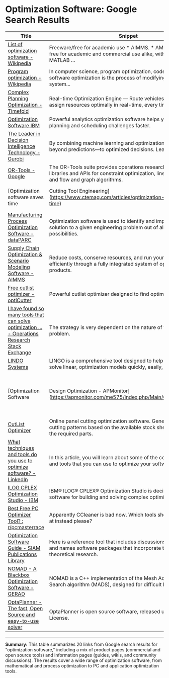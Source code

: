 # Optimization Software: Google Search Results

| Title | Snippet | Domain | Type |
|-------|---------|--------|------|
| [List of optimization software - Wikipedia](https://en.wikipedia.org/wiki/List_of_optimization_software) | Freeware/free for academic use * AIMMS. * AMPL. * APMonitor – free for academic and commercial use alike, with Python and MATLAB ... | en.wikipedia.org | Information |
| [Program optimization - Wikipedia](https://en.wikipedia.org/wiki/Program_optimization) | In computer science, program optimization, code optimization, or software optimization is the process of modifying a software system... | en.wikipedia.org | Information |
| [Complex Planning Optimization - Timefold](https://timefold.ai/optimization-software) | Real-time Optimization Engine — Route vehicles, schedule jobs, or assign resources optimally in real-time, every time | timefold.ai | Product |
| [Optimization Software IBM](https://www.ibm.com/optimization-solver) | Powerful analytics optimization software helps you solve complex planning and scheduling challenges faster. | ibm.com | Product |
| [The Leader in Decision Intelligence Technology - Gurobi](https://www.gurobi.com/) | By combining machine learning and optimization, you can go beyond predictions—to optimized decisions. Learn More. | gurobi.com | Product |
| [OR-Tools - Google](https://developers.google.com/optimization) | The OR-Tools suite provides operations research software libraries and APIs for constraint optimization, linear optimization, and flow and graph algorithms. | developers.google.com | Information |
| [Optimization software saves time | Cutting Tool Engineering](https://www.ctemag.com/articles/optimization-software-saves-time) | Powerful cutlist optimizer designed to find optimal cut layouts. | ctemag.com | Information |
| [Manufacturing Process Optimization Software - dataPARC](https://www.dataparc.com/manufacturing-process-optimization-software/) | Optimization software is used to identify and implement the best solution to a given engineering problem out of all potential possibilities. | dataparc.com | Product |
| [Supply Chain Optimization & Scenario Modeling Software - AIMMS](https://www.aimms.com/) | Reduce costs, conserve resources, and run your operations more efficiently through a fully integrated system of optimization products. | aimms.com | Product |
| [Free cutlist optimizer - optiCutter](https://www.opticutter.com/cut-list-optimizer) | Powerful cutlist optimizer designed to find optimal cut layouts. | opticutter.com | Product |
| [I have found so many tools that can solve optimization ... - Operations Research Stack Exchange](https://or.stackexchange.com/questions/11706/i-have-found-so-many-tools-that-can-solve-optimization-problems-i-want-to-know) | The strategy is very dependent on the nature of the optimization problem. | or.stackexchange.com | Information |
| [LINDO Systems](https://www.lindo.com/) | LINGO is a comprehensive tool designed to help you build and solve linear, optimization models quickly, easily, and efficiently. | lindo.com | Product |
| [Optimization Software | Design Optimization - APMonitor](https://apmonitor.com/me575/index.php/Main/OptimizationTools) | Optimization software is used to identify and implement the best solution to a given engineering problem out of all potential possibilities. | apmonitor.com | Information |
| [CutList Optimizer](https://cutlistoptimizer.com/) | Online panel cutting optimization software. Generate optimized cutting patterns based on the available stock sheets by nesting the required parts. | cutlistoptimizer.com | Product |
| [What techniques and tools do you use to optimize software? - LinkedIn](https://www.linkedin.com/advice/0/what-techniques-tools-do-you-use-optimize-software) | In this article, you will learn about some of the common methods and tools that you can use to optimize your software projects. | linkedin.com | Information |
| [ILOG CPLEX Optimization Studio - IBM](https://www.ibm.com/products/ilog-cplex-optimization-studio) | IBM® ILOG® CPLEX® Optimization Studio is decision optimization software for building and solving complex optimization models. | ibm.com | Product |
| [Best Free PC Optimizer Tool? : r/pcmasterrace](https://www.reddit.com/r/pcmasterrace/comments/18fsi23/best_free_pc_optimizer_tool/) | Apparently CCleaner is bad now. Which tools should I be looking at instead please? | reddit.com | Information |
| [Optimization Software Guide - SIAM Publications Library](https://epubs.siam.org/doi/10.1137/1.9781611970951) | Here is a reference tool that includes discussions of these areas and names software packages that incorporate the results of theoretical research. | epubs.siam.org | Information |
| [NOMAD - A Blackbox Optimization Software - GERAD](https://www.gerad.ca/en/software/nomad/) | NOMAD is a C++ implementation of the Mesh Adaptive Direct Search algorithm (MADS), designed for difficult blackbox ... | gerad.ca | Product |
| [OptaPlanner - The fast, Open Source and easy-to-use solver](https://www.optaplanner.org/) | OptaPlanner is open source software, released under the Apache License. | optaplanner.org | Information |

---

**Summary:**
This table summarizes 20 links from Google search results for "optimization software," including a mix of product pages (commercial and open source tools) and information pages (guides, wikis, and community discussions). The results cover a wide range of optimization software, from mathematical and process optimization to PC and application optimization tools.
